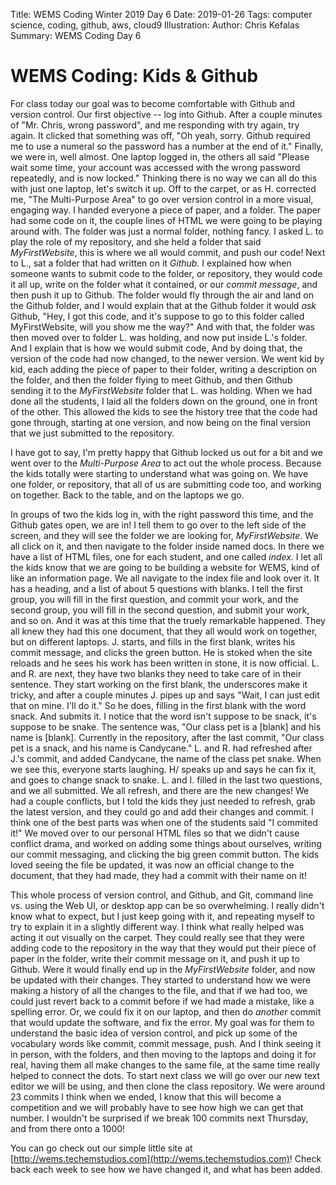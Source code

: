 Title: WEMS Coding Winter 2019 Day 6
Date: 2019-01-26
Tags: computer science, coding, github, aws, cloud9
Illustration:
Author: Chris Kefalas
Summary: WEMS Coding Day 6

# WEMS Coding: Kids & Github

For class today our goal was to become comfortable with Github and version control. Our first objective -- log into Github. After a couple minutes of "Mr. Chris, wrong password", and me responding with try again, try again. It clicked that something was off, "Oh yeah, sorry. Github required me to use a numeral so the password has a number at the end of it." Finally, we were in, well almost. One laptop logged in, the others all said "Please wait some time, your account was accessed with the wrong password repeatedly, and is now locked." Thinking there is no way we can all do this with just one laptop, let's switch it up. Off to the carpet, or as H. corrected me, "The Multi-Purpose Area" to go over version control in a more visual, engaging way. I handed everyone a piece of paper, and a folder. The paper had some code on it, the couple lines of HTML we were going to be playing around with. The folder was just a normal folder, nothing fancy. I asked L. to play the role of my repository, and she held a folder that said _MyFirstWebsite_, this is where we all would commit, and push our code! Next to L., sat a folder that had written on it _Github._ I explained how when someone wants to submit code to the folder, or repository, they would code it all up, write on the folder what it contained, or our _commit message_, and then push it up to Github. The folder would fly through the air and land on the Github folder, and I would explain that at the Github folder it would _ask_ Github, "Hey, I got this code, and it's suppose to go to this folder called MyFirstWebsite, will you show me the way?" And with that, the folder was then moved over to folder L. was holding, and now put inside L.'s folder. And I explain that is how we would submit code, And by doing that, the version of the code had now changed, to the newer version. We went kid by kid, each adding the piece of paper to their folder, writing a description on the folder, and then the folder flying to meet Github, and then Github sending it to the _MyFirstWebsite_ folder that L. was holding. When we had done all the students, I laid all the folders down on the ground, one in front of the other. This allowed the kids to see the history tree that the code had gone through, starting at one version, and now being on the final version that we just submitted to the repository.

I have got to say, I'm pretty happy that Github locked us out for a bit and we went over to the _Multi-Purpose Area_ to act out the whole process. Because the kids totally were starting to understand what was going on. We have one folder, or repository, that all of us are submitting code too, and working on together. Back to the table, and on the laptops we go.

In groups of two the kids log in, with the right password this time, and the Github gates open, we are in! I tell them to go over to the left side of the screen, and they will see the folder we are looking for, _MyFirstWebsite_. We all click on it, and then navigate to the folder inside named docs. In there we have a list of HTML files, one for each student, and one called _index._ I let all the kids know that we are going to be building a website for WEMS, kind of like an information page. We all navigate to the index file and look over it. It has a heading, and a list of about 5 questions with blanks. I tell the first group, you will fill in the first question, and commit your work, and the second group, you will fill in the second question, and submit your work, and so on. And it was at this time that the truely remarkable happened. They all knew they had this one document, that they all would work on together, but on different laptops. J. starts, and fills in the first blank, writes his commit message, and clicks the green button. He is stoked when the site reloads and he sees his work has been written in stone, it is now official. L. and R. are next, they have two blanks they need to take care of in their sentence. They start working on the first blank, the underscores make it tricky, and after a couple minutes J. pipes up and says "Wait, I can just edit that on mine. I'll do it." So he does, filling in the first blank with the word snack. And submits it. I notice that the word isn't suppose to be snack, it's suppose to be snake. The sentence was, "Our class pet is a [blank] and his name is [blank]. Currently in the repository, after the last commit, "Our class pet is a snack, and his name is Candycane." L. and R. had refreshed after J.'s commit, and added Candycane, the name of the class pet snake. When we see this, everyone starts laughing. H/ speaks up and says he can fix it, and goes to change snack to snake. L. and I. filled in the last two questions, and we all submitted. We all refresh, and there are the new changes! We had a couple conflicts, but I told the kids they just needed to refresh, grab the latest version, and they could go and add their changes and commit. I think one of the best parts was when one of the students said "I commited it!" We moved over to our personal HTML files so that we didn't cause conflict drama, and worked on adding some things about ourselves, writing our commit messaging, and clicking the big green commit button. The kids loved seeing the file be updated, it was now an official change to the document, that they had made, they had a commit with their name on it!

This whole process of version control, and Github, and Git, command line vs. using the Web UI, or desktop app can be so overwhelming. I really didn't know what to expect, but I just keep going with it, and repeating myself to try to explain it in a slightly different way. I think what really helped was acting it out visually on the carpet. They could really see that they were adding code to the repository in the way that they would put their piece of paper in the folder, write their commit message on it, and push it up to Github. Were it would finally end up in the _MyFirstWebsite_ folder, and now be updated with their changes. They started to understand how we were making a history of all the changes to the file, and that if we had too, we could just revert back to a commit before if we had made a mistake, like a spelling error. Or, we could fix it on our laptop, and then do _another_ commit that would update the software, and fix the error. My goal was for them to understand the basic idea of version control, and pick up some of the vocabulary words like commit, commit message, push. And I think seeing it in person, with the folders, and then moving to the laptops and doing it for real, having them all make changes to the same file, at the same time really helped to connect the dots. To start next class we will go over our new text editor we will be using, and then clone the class repository. We were around 23 commits I think when we ended, I know that this will become a competition and we will probably have to see how high we can get that number. I wouldn't be surprised if we break 100 commits next Thursday, and from there onto a 1000!

You can go check out our simple little site at [http://wems.techemstudios.com](http://wems.techemstudios.com)! Check back each week to see how we have changed it, and what has been added.
